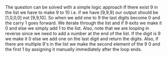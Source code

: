 The question can be solved with a simple logic approach
If there exist 9 in the list we have to make 9 to 10 i.e. if we have [9,9,9] our output should be [1,0,0,0] not [9,9,10]. So when we add one to 9 the last digits become 0 and the carry 1 goes forward. We iterate through the list and if 9 exits we make it 0 and else we simply add 1 to the list. Also, note that we are looping in reverse since we need to add a number at the end of the list. If the digit is 9 we make it 0 else we add one on the last digit and return the digits. Also, if there are multiple 9's in the list we make the second element of the 9 0 and the first 1 by assigning it manually immediately after the loop ends.
